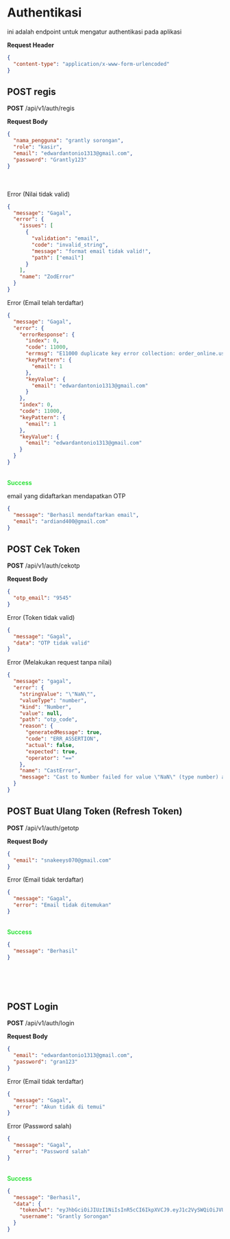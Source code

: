 # Authentikasi

ini adalah endpoint untuk mengatur authentikasi pada aplikasi

**Request Header**

```json
{
  "content-type": "application/x-www-form-urlencoded"
}
```

## POST regis

**POST** /api/v1/auth/regis

**Request Body**

```json
{
  "nama_pengguna": "grantly sorongan",
  "role": "kasir",
  "email": "edwardantonio1313@gmail.com",
  "password": "Grantly123"
}
```

<br>
<br>
Error (Nilai tidak valid)

```json
{
  "message": "Gagal",
  "error": {
    "issues": [
      {
        "validation": "email",
        "code": "invalid_string",
        "message": "format email tidak valid!",
        "path": ["email"]
      }
    ],
    "name": "ZodError"
  }
}
```

Error (Email telah terdaftar)

```json
{
  "message": "Gagal",
  "error": {
    "errorResponse": {
      "index": 0,
      "code": 11000,
      "errmsg": "E11000 duplicate key error collection: order_online.users index: email_1 dup key: { email: \"edwardantonio1313@gmail.com\" }",
      "keyPattern": {
        "email": 1
      },
      "keyValue": {
        "email": "edwardantonio1313@gmail.com"
      }
    },
    "index": 0,
    "code": 11000,
    "keyPattern": {
      "email": 1
    },
    "keyValue": {
      "email": "edwardantonio1313@gmail.com"
    }
  }
}
```

<br>
<span style="color: #1be028; font-weight: 600">Success</span>

email yang didaftarkan mendapatkan OTP

```json
{
  "message": "Berhasil mendaftarkan email",
  "email": "ardiand400@gmail.com"
}
```

## POST Cek Token

**POST** /api/v1/auth/cekotp

**Request Body**

```json
{
  "otp_email": "9545"
}
```

Error (Token tidak valid)

```json
{
  "message": "Gagal",
  "data": "OTP tidak valid"
}
```

Error (Melakukan request tanpa nilai)

```json
{
  "message": "gagal",
  "error": {
    "stringValue": "\"NaN\"",
    "valueType": "number",
    "kind": "Number",
    "value": null,
    "path": "otp_code",
    "reason": {
      "generatedMessage": true,
      "code": "ERR_ASSERTION",
      "actual": false,
      "expected": true,
      "operator": "=="
    },
    "name": "CastError",
    "message": "Cast to Number failed for value \"NaN\" (type number) at path \"otp_code\" for model \"otp\""
  }
}
```

## POST Buat Ulang Token (Refresh Token)

**POST** /api/v1/auth/getotp

**Request Body**

```json
{
  "email": "snakeeys070@gmail.com"
}
```

Error (Email tidak terdaftar)

```json
{
  "message": "Gagal",
  "error": "Email tidak ditemukan"
}
```

<br>
<span style="color: #1be028; font-weight: 600">Success</span>

```json
{
  "message": "Berhasil"
}
```

<br>
<br>
<br>

## POST Login

**POST** /api/v1/auth/login

**Request Body**

```json
{
  "email": "edwardantonio1313@gmail.com",
  "password": "gran123"
}
```

Error (Email tidak terdaftar)

```json
{
  "message": "Gagal",
  "error": "Akun tidak di temui"
}
```

Error (Password salah)

```json
{
  "message": "Gagal",
  "error": "Password salah"
}
```

<br>
<span style="color: #1be028; font-weight: 600">Success</span>

```json
{
  "message": "Berhasil",
  "data": {
    "tokenJwt": "eyJhbGciOiJIUzI1NiIsInR5cCI6IkpXVCJ9.eyJ1c2VySWQiOiJVUzAwMSIsImlhdCI6MTczMzg5MDM1MCwiZXhwIjoxNzMzOTc2NzUwfQ.sdon7KNg2COgSIxU3YUdMrs9w6pi7TsfsIToF3EAfdU",
    "username": "Grantly Sorongan"
  }
}
```
